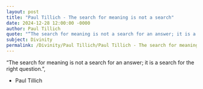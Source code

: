 ```yaml
---
layout: post
title: "Paul Tillich - The search for meaning is not a search"
date: 2024-12-28 12:00:00 -0000
author: Paul Tillich
quote: "“The search for meaning is not a search for an answer; it is a search for the right question.”,"
subject: Divinity
permalink: /Divinity/Paul Tillich/Paul Tillich - The search for meaning is not a search
---
```


“The search for meaning is not a search for an answer; it is a search for the right question.”,

- Paul Tillich
